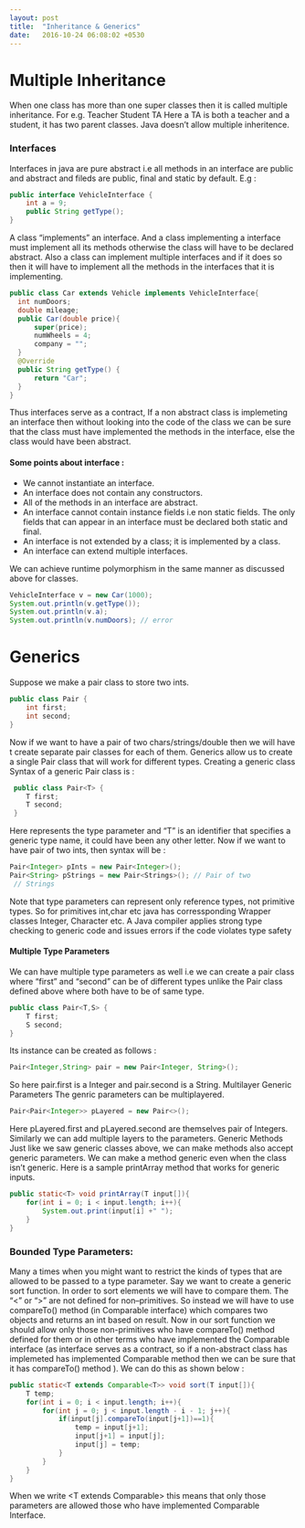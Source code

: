 ```yaml
---
layout: post
title:  "Inheritance & Generics"
date:   2016-10-24 06:08:02 +0530
---
```

# Multiple Inheritance
When one class has more than one super classes then it is called multiple
inheritance.
For e.g.
Teacher Student
TA
Here a TA is both a teacher and a student, it has two parent classes.
Java doesn’t allow multiple inheritence.

### Interfaces
Interfaces in java are pure abstract i.e all methods in an interface are public and
abstract and fileds are public, final and static by default. E.g :
~~~java
public interface VehicleInterface {
    int a = 9;
    public String getType();
}
~~~
A class “implements” an interface. And a class implementing a interface must
implement all its methods otherwise the class will have to be declared abstract.
Also a class can implement multiple interfaces and if it does so then it will have to
implement all the methods in the interfaces that it is implementing.
~~~java
public class Car extends Vehicle implements VehicleInterface{
  int numDoors;
  double mileage;
  public Car(double price){
      super(price);
      numWheels = 4;
      company = "";
  }
  @Override
  public String getType() {
      return "Car";
  }
}
~~~
Thus interfaces serve as a contract, If a non abstract class is implemeting an
interface then without looking into the code of the class we can be sure that the
class must have implemented the methods in the interface, else the class would
have been abstract.

#### Some points about interface :
* We cannot instantiate an interface.
* An interface does not contain any constructors.
* All of the methods in an interface are abstract.
* An interface cannot contain instance fields i.e non static fields. The only fields
that can appear in an interface must be declared both static and final.
* An interface is not extended by a class; it is implemented by a class.
* An interface can extend multiple interfaces.

We can achieve runtime polymorphism in the same manner as discussed above for
classes.
~~~java
VehicleInterface v = new Car(1000);
System.out.println(v.getType());
System.out.println(v.a);
System.out.println(v.numDoors); // error
~~~

# Generics
Suppose we make a pair class to store two ints.
~~~java
public class Pair {
    int first;
    int second;
}
~~~
Now if we want to have a pair of two chars/strings/double then we will have t
create separate pair classes for each of them. Generics allow us to create a single
Pair class that will work for different types.
Creating a generic class
Syntax of a generic Pair class is :
~~~java
 public class Pair<T> {
    T first;
    T second;
 }
~~~
Here <T> represents the type parameter and “T” is an identifier that specifies a
generic type name, it could have been any other letter.
Now if we want to have pair of two ints, then syntax will be :
~~~java
Pair<Integer> pInts = new Pair<Integer>();
Pair<String> pStrings = new Pair<Strings>(); // Pair of two
 // Strings
~~~
Note that type parameters can represent only reference types, not primitive types.
So for primitives int,char etc java has corressponding Wrapper classes Integer,
Character etc.
A Java compiler applies strong type checking to generic code and issues errors if
the code violates type safety
#### Multiple Type Parameters  ####
We can have multiple type parameters as well i.e we can create a pair class where
“first” and “second” can be of different types unlike the Pair class defined above
where both have to be of same type.
~~~java
public class Pair<T,S> {
    T first;
    S second;
}
~~~
Its instance can be created as follows :
~~~java
Pair<Integer,String> pair = new Pair<Integer, String>();
~~~
So here pair.first is a Integer and pair.second is a String.
Multilayer Generic Parameters
The genric parameters can be multiplayered.
~~~java
Pair<Pair<Integer>> pLayered = new Pair<>();
~~~
Here pLayered.first and pLayered.second are themselves pair of Integers.
Similarly we can add multiple layers to the parameters.
Generic Methods
Just like we saw generic classes above, we can make methods also accept generic
parameters. We can make a method generic even when the class isn’t generic.
Here is a sample printArray method that works for generic inputs.
~~~java
public static<T> void printArray(T input[]){
    for(int i = 0; i < input.length; i++){
        System.out.print(input[i] +" ");
    }
}
~~~
### Bounded Type Parameters:
Many a times when you might want to restrict the kinds of types that are allowed
to be passed to a type parameter. Say we want to create a generic sort function.
In order to sort elements we will have to compare them. The “<” or “>” are not
defined for non–primitives. So instead we will have to use compareTo() method
(in Comparable interface) which compares two objects and returns an int based
on result.
Now in our sort function we should allow only those non-primitives who have
compareTo() method defined for them or in other terms who have implemented
the Comparable interface (as interface serves as a contract, so if a non-abstract
class has implemeted has implemented Comparable method then we can be sure
that it has compareTo() method ). We can do this as shown below :
~~~java
public static<T extends Comparable<T>> void sort(T input[]){
    T temp;
    for(int i = 0; i < input.length; i++){
        for(int j = 0; j < input.length - i - 1; j++){
            if(input[j].compareTo(input[j+1])==1){
                temp = input[j+1];
                input[j+1] = input[j];
                input[j] = temp;
            }
        }
    }
}
~~~
When we write <T extends Comparable<T>> this means that only those
parameters are allowed those who have implemented Comparable Interface.
